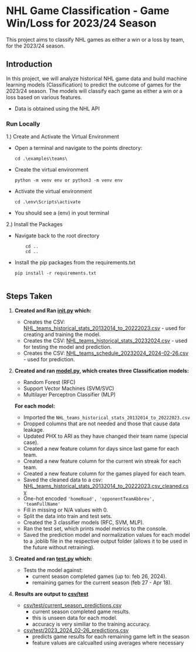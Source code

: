 # NHL Game Classification - Game Win/Loss for 2023/24 Season

This project aims to classify NHL games as either a win or a loss by team, for the 2023/24 season.


## Introduction
In this project, we will analyze historical NHL game data and build machine learning models (Classification) to predict the outcome of games for the 2023/24 season. The models will classify each game as either a win or a loss based on various features.

- Data is obtained using the NHL API

### Run Locally
1.) Create and Activate the Virtual Environment
- Open a terminal and navigate to the points directory:
    ```shell
    cd .\examples\teams\
- Create the virtual environment
    ```shell
    python -m venv env or python3 -m venv env
- Activate the virtual environment
    ```shell
    cd .\env\Scripts\activate
- You should see a (env) in yout terminal

2.) Install the Packages 
- Navigate back to the root directory
    ```shell
        cd ..
        cd ..
- Install the pip packages from the requirements.txt
    ```shell
    pip install -r requirements.txt


## Steps Taken

1. **Created and Ran [init.py](init.py) which:**
    - Creates the CSV: [NHL_teams_historical_stats_20132014_to_20222023.csv](csv/NHL_teams_historical_stats_20132014_to_20222023.csv) - used for creating and training the model.
    - Creates the CSV: [NHL_teams_historical_stats_20232024.csv](csv/NHL_teams_historical_stats_20232024.csv) - used for testing the model and prediction.
    - Creates the CSV: [NHL_teams_schedule_20232024_2024-02-26.csv](csv/NHL_teams_schedule_20232024_2024-02-26.csv) - used for prediction.

2. **Created and ran [model.py](model.py), which creates three Classification models:**
    - Random Forest (RFC)
    - Support Vector Machines (SVM/SVC)
    - Multilayer Perceptron Classifier (MLP)

    **For each model:**
    - Imported the `NHL_teams_historical_stats_20132014_to_20222023.csv`
    - Dropped columns that are not needed and those that cause data leakage.
    - Updated PHX to ARI as they have changed their team name (special case).
    - Created a new feature column for days since last game for each team.
    - Created a new feature column for the current win streak for each team.
    - Created a new feature column for the games played for each team.
    - Saved the cleaned data to a csv: [NHL_teams_historical_stats_20132014_to_20222023.csv_cleaned.csv](csv/NHL_teams_historical_stats_20132014_to_20222023.csv_cleaned.csv)
    - One-hot encoded `'homeRoad', 'opponentTeamAbbrev', 'teamFullName'`
    - Fill in missing or N/A values with 0.
    - Split the data into train and test sets.
    - Created the 3 classifier models (RFC, SVM, MLP).
    - Ran the test set, which prints model metrics to the console.
    - Saved the prediction model and normalization values for each model to a .joblib file in the respective output folder (allows it to be used in the future without retraining).

4. **Created and ran [test.py](test.py) which:**
    - Tests the model against:
        - current season completed games (up to: feb 26, 2024).
        - remaining games for the current season (feb 27 - Apr 18).
    
5. **Results are output to [csv/test](csv/test)**
    - [csv/test/current_season_predictions.csv](csv/test/current_season_predictions.csv)
        - current season completed game results.
        - this is unseen data for each model.
        - accuracy is very similiar to the training accuracy.
    - [csv/test/2023_2024_02-26_predictions.csv](csv/test/2023_2024_02-26_predictions.csv)
        - predicts game results for each remaining game left in the season
        - feature values are calcualted using averages where necessary


